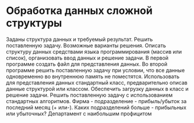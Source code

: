 # Обработка данных сложной структуры
Заданы структура данных и требуемый результат. Решить поставленную задачу.
Возможные варианты решения.
Описать структуру данных средствами языка программирования (массив или список), организовать ввод данных и решение задачи.
В первой программе создать файл для представления данных. Во второй программе решить поставленную задачу при условии, что все данные одновременно во внутреннюю память не поместятся.
Использовать для представления данных стандартный класс, предварительно описав данные структурой или классом. Обеспечить загрузку данных в класс и решение задачи.
Решить поставленную задачу с использованием стандартных алгоритмов.
Фирма - подразделение - прибыль/убыток за последний месяц (+ или-). Каких подразделений больше - прибыльных или убыточных?
Департамент с наибольшим профицитом
